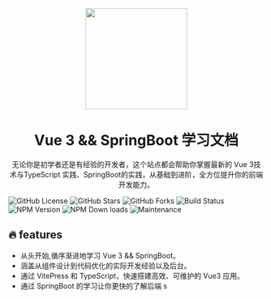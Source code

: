 <p align="center">
<img src="https://dbz0423.oss-cn-nanjing.aliyuncs.com/logo.jpg?Expires=1730575075&OSSAccessKeyId=TMP.3KfvreWbtEeHsHQTZp7s6WmYCrLRt9DQFvWn9U4JSrPeeR3dGJsBGKjYJQFcE9DU1QvSgxSxw6fGjDXftisUkoPycyR7Jw&Signature=isae6IfRgyKdjfFiRA2bLfkVMgY%3D" style="width:200px;"/>
</p>
<h1 align="center">Vue 3 && SpringBoot 学习文档</h1>
<p align="center">
无论你是初学者还是有经验的开发者，这个站点都会帮助你掌握最新的 Vue 3技术与TypeScript 实践、SpringBoot的实践，从基础到进阶，全方位提升你的前端开发能力。
</p>

<p>

![GitHub License](https://img.shields.io/github/license/dbz0423/vue3-ts-docs)
![GitHub Stars](https://img.shields.io/github/stars/dbz0423/vue3-ts-docs)
![GitHub Forks](https://img.shields.io/github/forks/dbz0423/vue3-ts-docs)
![Build Status](https://img.shields.io/github/workflow/status/dbz0423/vue3-ts-docs/CI)
![NPM Version](https://img.shields.io/npm/v/vue)
![NPM Down loads](https://img.shields.io/npm/dw/vue)
![Maintenance](https://img.shields.io/maintenance/yes/2024)

</p>

## 🔥 features

- 从头开始,循序渐进地学习 Vue 3 && SpringBoot。
- 涵盖从组件设计到代码优化的实际开发经验以及后台。
- 通过 VitePress 和 TypeScript，快速搭建高效、可维护的 Vue3 应用。
- 通过 SpringBoot 的学习让你更快的了解后端 s
